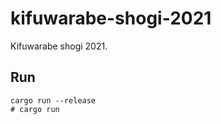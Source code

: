 # kifuwarabe-shogi-2021

Kifuwarabe shogi 2021.

## Run

```shell
cargo run --release
# cargo run
```
